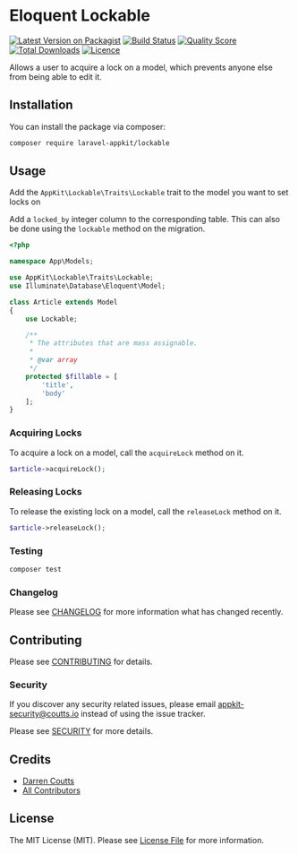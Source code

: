 # Eloquent Lockable

[![Latest Version on Packagist](https://img.shields.io/packagist/v/laravel-appkit/lockable.svg?style=flat-square)](https://packagist.org/packages/laravel-appkit/lockable)
[![Build Status](https://img.shields.io/github/workflow/status/laravel-appkit/lockable/Automated%20Tests?style=flat-square)](https://github.com/laravel-appkit/lockable/actions?query=workflow%3A%22Automated+Tests%22)
[![Quality Score](https://img.shields.io/github/workflow/status/laravel-appkit/lockable/Check%20&%20fix%20styling?label=code%20quality&style=flat-square)](https://github.com/laravel-appkit/lockable/actions?query=workflow%3A%22Check+%26+fix+styling%22)
[![Total Downloads](https://img.shields.io/packagist/dt/laravel-appkit/lockable.svg?style=flat-square)](https://packagist.org/packages/laravel-appkit/lockable)
[![Licence](https://img.shields.io/packagist/l/laravel-appkit/lockable.svg?style=flat-square)](https://packagist.org/packages/laravel-appkit/lockable)

Allows a user to acquire a lock on a model, which prevents anyone else from being able to edit it.

## Installation

You can install the package via composer:

```bash
composer require laravel-appkit/lockable
```

## Usage

Add the `AppKit\Lockable\Traits\Lockable` trait to the model you want to set locks on

Add a `locked_by` integer column to the corresponding table. This can also be done using the `lockable` method on the migration.

``` php
<?php

namespace App\Models;

use AppKit\Lockable\Traits\Lockable;
use Illuminate\Database\Eloquent\Model;

class Article extends Model
{
    use Lockable;

    /**
     * The attributes that are mass assignable.
     *
     * @var array
     */
    protected $fillable = [
        'title',
        'body'
    ];
}
```

### Acquiring Locks
To acquire a lock on a model, call the `acquireLock` method on it.

```php
$article->acquireLock();
```
### Releasing Locks
To release the existing lock on a model, call the `releaseLock` method on it.

```php
$article->releaseLock();
```
### Testing

``` bash
composer test
```

### Changelog

Please see [CHANGELOG](CHANGELOG.md) for more information what has changed recently.

## Contributing

Please see [CONTRIBUTING](.github/CONTRIBUTING.md) for details.

### Security

If you discover any security related issues, please email appkit-security@coutts.io instead of using the issue tracker.

Please see [SECURITY](.github/SECURITY.md) for more details.

## Credits

- [Darren Coutts](https://github.com/laravel-appkit)
- [All Contributors](../../contributors)

## License

The MIT License (MIT). Please see [License File](LICENSE.md) for more information.
